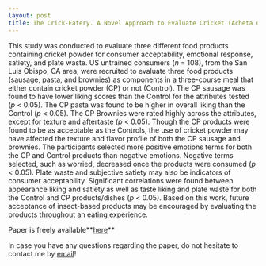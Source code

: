 ```yaml
---
layout: post
title: The Crick-Eatery. A Novel Approach to Evaluate Cricket (Acheta domesticus) Powder Replacement in Food Products through Product Eating Experience and Emotional Response
---
```


This study was conducted to evaluate three different food products containing cricket powder for consumer acceptability, 
emotional response, satiety, and plate waste. US untrained consumers (*n* = 108), from the San Luis Obispo, CA area, 
were recruited to evaluate three food products (sausage, pasta, and brownies) as components in a three-course meal that 
either contain cricket powder (CP) or not (Control). The CP sausage was found to have lower liking scores than 
the Control for the attributes tested (*p* < 0.05). The CP pasta was found to be higher in overall liking than 
the Control (*p* < 0.05). The CP Brownies were rated highly across the attributes, except for texture and aftertaste (*p* < 0.05). 
Though the CP products were found to be as acceptable as the Controls, the use of cricket powder may have affected 
the texture and flavor profile of both the CP sausage and brownies. The participants selected more positive emotions terms 
for both the CP and Control products than negative emotions. Negative terms selected, such as worried, decreased once 
the products were consumed (*p* < 0.05). Plate waste and subjective satiety may also be indicators of consumer acceptability. 
Significant correlations were found between appearance liking and satiety as well as taste liking and plate waste for both 
the Control and CP products/dishes (*p* < 0.05). Based on this work, future acceptance of insect-based products may be 
encouraged by evaluating the products throughout an eating experience.	

Paper is freely available**[here](https://www.mdpi.com/2304-8158/11/24/4115)**

In case you have any questions regarding the paper, do not hesitate to contact me by [email](mailto:gereattilaphd@gmail.com)!